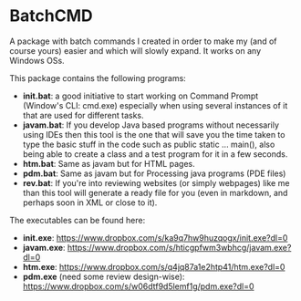 # BatchCMD
A package with batch commands I created in order to make my (and of course yours) easier and which will slowly expand.
It works on any Windows OSs.

This package contains the following programs:
*   **init.bat**: a good initiative to start working on Command Prompt (Window's CLI: cmd.exe) especially when using several instances of it that are used for different tasks.
*   **javam.bat**: If you develop Java based programs without necessarily using IDEs then this tool is the one that will save you the time taken to type the basic stuff in the code such as public static ... main(), also being able to create a class and a test program for it in a few seconds.
*   **htm.bat**: Same as javam but for HTML pages.
*   **pdm.bat**: Same as javam but for Processing java programs (PDE files)
*   **rev.bat**: If you're into reviewing websites (or simply webpages) like me than this tool will generate a ready file for you (even in markdown, and perhaps soon in XML or close to it).

The executables can be found here:
-   **init.exe**: https://www.dropbox.com/s/ka9q7hw9huzqogx/init.exe?dl=0
-   **javam.exe**: https://www.dropbox.com/s/hticgpfwm3wbhcg/javam.exe?dl=0
-   **htm.exe**: https://www.dropbox.com/s/q4jq87a1e2htp41/htm.exe?dl=0
-   **pdm.exe** (need some review design-wise): https://www.dropbox.com/s/w06dtf9d5lemf1g/pdm.exe?dl=0
